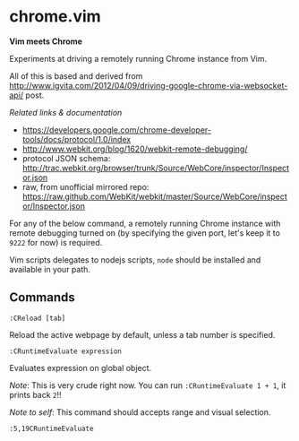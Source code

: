 
chrome.vim
==========

**Vim meets Chrome**

Experiments at driving a remotely running Chrome instance from Vim.

All of this is based and derived from
http://www.igvita.com/2012/04/09/driving-google-chrome-via-websocket-api/ post.

*Related links & documentation*

- https://developers.google.com/chrome-developer-tools/docs/protocol/1.0/index
- http://www.webkit.org/blog/1620/webkit-remote-debugging/
- protocol JSON schema:
  http://trac.webkit.org/browser/trunk/Source/WebCore/inspector/Inspector.json
- raw, from unofficial mirrored repo:
  https://raw.github.com/WebKit/webkit/master/Source/WebCore/inspector/Inspector.json

For any of the below command, a remotely running Chrome instance with
remote debugging turned on (by specifying the given port, let's keep it
to `9222` for now) is required.

Vim scripts delegates to nodejs scripts, `node` should be installed and
available in your path.

Commands
--------

    :CReload [tab]

Reload the active webpage by default, unless a tab number is specified.


    :CRuntimeEvaluate expression

Evaluates expression on global object.

*Note*: This is very crude right now. You can run `:CRuntimeEvaluate 1 + 1`, it prints back `2`!!

*Note to self*: This command should accepts range and visual selection.

    :5,19CRuntimeEvaluate


